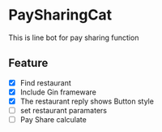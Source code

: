 # PaySharingCat
This is line bot for pay sharing function 

## Feature
- [x] Find restaurant
- [x] Include Gin frameware
- [x] The restaurant reply shows Button style
- [ ] set restaurant paramaters
- [ ] Pay Share calculate
